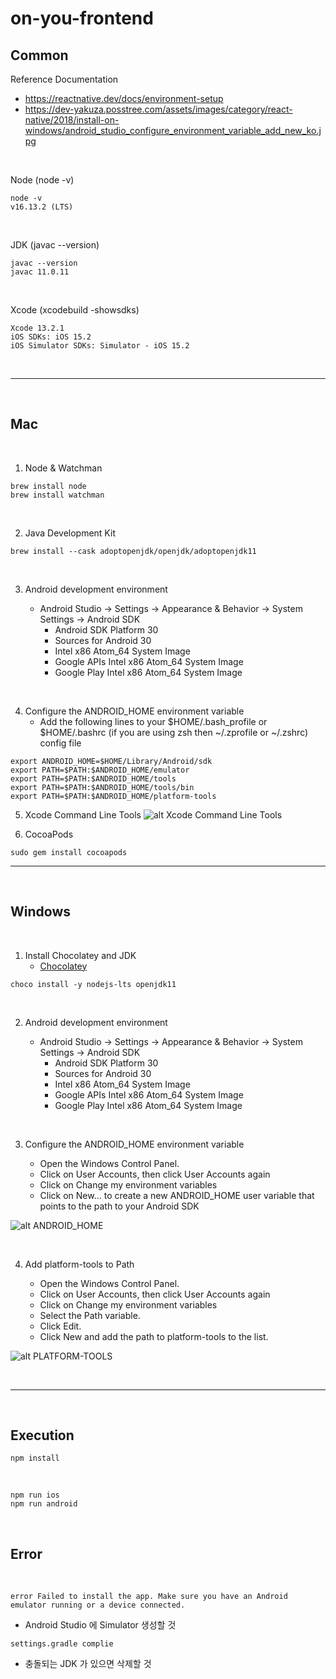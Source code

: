 # on-you-frontend

## **Common**

Reference Documentation
+ https://reactnative.dev/docs/environment-setup
+ https://dev-yakuza.posstree.com/assets/images/category/react-native/2018/install-on-windows/android_studio_configure_environment_variable_add_new_ko.jpg

<br>

Node (node -v)
```
node -v
v16.13.2 (LTS)
```
<br>

JDK (javac --version)
```
javac --version
javac 11.0.11
```
<br>

Xcode (xcodebuild -showsdks)
```
Xcode 13.2.1
iOS SDKs: iOS 15.2
iOS Simulator SDKs: Simulator - iOS 15.2
```
<br>

---

<br>

## **Mac**
<br>

1. Node & Watchman

```
brew install node
brew install watchman
```
<br>

2. Java Development Kit

```
brew install --cask adoptopenjdk/openjdk/adoptopenjdk11
```
<br>

3. Android development environment

    + Android Studio -> Settings -> Appearance & Behavior -> System Settings -> Android SDK
        + Android SDK Platform 30
        + Sources for Android 30
        + Intel x86 Atom_64 System Image
        + Google APIs Intel x86 Atom_64 System Image
        + Google Play Intel x86 Atom_64 System Image

<br>


4. Configure the ANDROID_HOME environment variable
    + Add the following lines to your $HOME/.bash_profile or $HOME/.bashrc (if you are using zsh then ~/.zprofile or ~/.zshrc) config file
```
export ANDROID_HOME=$HOME/Library/Android/sdk
export PATH=$PATH:$ANDROID_HOME/emulator
export PATH=$PATH:$ANDROID_HOME/tools
export PATH=$PATH:$ANDROID_HOME/tools/bin
export PATH=$PATH:$ANDROID_HOME/platform-tools
```

5. Xcode Command Line Tools
![alt Xcode Command Line Tools](https://reactnative.dev/assets/images/GettingStartedXcodeCommandLineTools-8259be8d3ab8575bec2b71988163c850.png)


6. CocoaPods
```
sudo gem install cocoapods
```

---
<br>

## **Windows**

<br>

1. Install Chocolatey and JDK
    + [Chocolatey](http://chocolatey.org)

```
choco install -y nodejs-lts openjdk11
```
<br>

2. Android development environment

    + Android Studio -> Settings -> Appearance & Behavior -> System Settings -> Android SDK
        + Android SDK Platform 30
        + Sources for Android 30
        + Intel x86 Atom_64 System Image
        + Google APIs Intel x86 Atom_64 System Image
        + Google Play Intel x86 Atom_64 System Image

<br>

3. Configure the ANDROID_HOME environment variable

    + Open the Windows Control Panel.
    + Click on User Accounts, then click User Accounts again
    + Click on Change my environment variables
    + Click on New... to create a new ANDROID_HOME user variable that points to the path to your Android SDK

![alt ANDROID_HOME](https://dev-yakuza.posstree.com/assets/images/category/react-native/2018/install-on-windows/android_studio_configure_environment_variable_add_new_ko.jpg)

<br>

4. Add platform-tools to Path

    + Open the Windows Control Panel.
    + Click on User Accounts, then click User Accounts again
    + Click on Change my environment variables
    + Select the Path variable.
    + Click Edit.
    + Click New and add the path to platform-tools to the list.

![alt PLATFORM-TOOLS](https://dev-yakuza.posstree.com/assets/images/category/react-native/2018/install-on-windows/android_studio_configure_environment_variable_edit_path_ko.jpg)

<br>

---

<br>

## **Execution**

```
npm install
```

<br>

```
npm run ios
npm run android
```


<br>

## **Error**

<br>

```
error Failed to install the app. Make sure you have an Android emulator running or a device connected.
```
- Android Studio 에 Simulator 생성할 것


```
settings.gradle complie
```
- 충돌되는 JDK 가 있으면 삭제할 것
